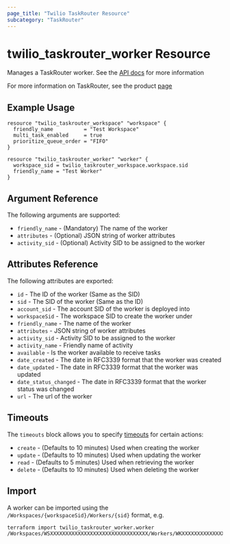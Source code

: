 ```yaml
---
page_title: "Twilio TaskRouter Resource"
subcategory: "TaskRouter"
---
```


# twilio_taskrouter_worker Resource

Manages a TaskRouter worker. See the [API docs](https://www.twilio.com/docs/taskrouter/api/worker) for more information

For more information on TaskRouter, see the product [page](https://www.twilio.com/taskrouter)

## Example Usage

```hcl
resource "twilio_taskrouter_workspace" "workspace" {
  friendly_name          = "Test Workspace"
  multi_task_enabled     = true
  prioritize_queue_order = "FIFO"
}

resource "twilio_taskrouter_worker" "worker" {
  workspace_sid = twilio_taskrouter_workspace.workspace.sid
  friendly_name = "Test Worker"
}
```

## Argument Reference

The following arguments are supported:

- `friendly_name` - (Mandatory) The name of the worker
- `attributes` - (Optional) JSON string of worker attributes
- `activity_sid` - (Optional) Activity SID to be assigned to the worker

## Attributes Reference

The following attributes are exported:

- `id` - The ID of the worker (Same as the SID)
- `sid` - The SID of the worker (Same as the ID)
- `account_sid` - The account SID of the worker is deployed into
- `workspaceSid` - The workspace SID to create the worker under
- `friendly_name` - The name of the worker
- `attributes` - JSON string of worker attributes
- `activity_sid` - Activity SID to be assigned to the worker
- `activity_name` - Friendly name of activity
- `available` - Is the worker available to receive tasks
- `date_created` - The date in RFC3339 format that the worker was created
- `date_updated` - The date in RFC3339 format that the worker was updated
- `date_status_changed` - The date in RFC3339 format that the worker status was changed
- `url` - The url of the worker

## Timeouts

The `timeouts` block allows you to specify [timeouts](https://www.terraform.io/docs/configuration/resources.html#timeouts) for certain actions:

- `create` - (Defaults to 10 minutes) Used when creating the worker
- `update` - (Defaults to 10 minutes) Used when updating the worker
- `read` - (Defaults to 5 minutes) Used when retrieving the worker
- `delete` - (Defaults to 10 minutes) Used when deleting the worker

## Import

A worker can be imported using the `/Workspaces/{workspaceSid}/Workers/{sid}` format, e.g.

```shell
terraform import twilio_taskrouter_worker.worker /Workspaces/WSXXXXXXXXXXXXXXXXXXXXXXXXXXXXXXXX/Workers/WKXXXXXXXXXXXXXXXXXXXXXXXXXXXXXXXX
```
